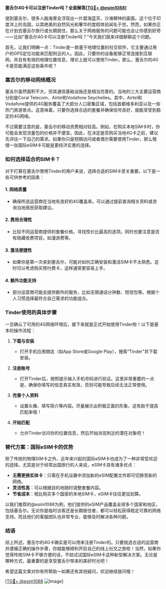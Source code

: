 **塞舌尔4G卡可以注册Tinder吗？全面解答[[TG💪+ @esim1088](https://t.me/s/esim1088)]**

提到塞舌尔，很多人脑海里会浮现出一片碧海蓝天、沙滩椰林的画面。这个位于印度洋上的岛国，以其绝美的自然风光和奢华的度假体验闻名于世。然而，如果你正在计划去塞舌尔旅行或长期居住，那么关于网络服务的问题可能也会让你感到好奇——比如“塞舌尔4G卡可以注册Tinder吗？”今天我们就来详细聊聊这个问题。

首先，让我们明确一点：Tinder是一款基于地理位置的社交软件，它主要通过用户的GPS定位功能来匹配附近的人。因此，只要你的设备能够正常连接到互联网，并且有有效的地理位置信息，理论上就可以使用Tinder。那么，塞舌尔的4G卡是否能满足这些条件呢？

### 塞舌尔的移动网络概况

塞舌尔虽然面积不大，但其通信基础设施还是相当完善的。当地的三大主要运营商分别是Coral Telecom、Airtel和Vodafone Seychelles。其中，Airtel和Vodafone提供的4G服务覆盖了大部分人口密集区域，包括首都维多利亚以及一些热门旅游景点。这意味着，只要你选择合适的套餐并确保信号良好，就能享受到稳定的4G网络。

不过需要注意的是，塞舌尔的移动资费相对较高。例如，在购买本地SIM卡时，你可能会发现流量包的价格并不便宜。因此，在决定是否购买当地4G卡之前，建议先评估一下自己的需求。如果你只是短期访问或者偶尔需要使用Tinder，那么租借一张国际eSIM卡可能是更经济实惠的选择。

### 如何选择适合的SIM卡？

对于打算在塞舌尔使用Tinder的用户来说，选择合适的SIM卡至关重要。以下是一些可供参考的因素：

#### 1. **网络质量**
   - 确保所选运营商在当地有良好的4G覆盖率。可以通过提前查询相关资料或咨询当地居民获取建议。
   
#### 2. **费用合理性**
   - 比较不同运营商提供的套餐价格，寻找性价比最高的选项。同时也要注意是否有隐藏收费项目，如漫游费等。

#### 3. **激活便捷性**
   - 如果你是第一次来到塞舌尔，可能对如何正确安装和激活SIM卡不太熟悉。这时可以考虑购买预付费卡，这样通常更容易上手。

#### 4. **额外功能支持**
   - 部分运营商可能会提供额外的服务，比如无限通话分钟数、短信包等。根据个人习惯选择最符合自己需求的功能组合。

### Tinder使用的具体步骤

一旦确认了可用的4G网络环境后，接下来就是正式开始使用Tinder啦！以下是基本的操作流程：

1. **下载与安装**
   - 打开手机应用商店（如App Store或Google Play），搜索“Tinder”并下载安装。

2. **注册账号**
   - 打开Tinder后，按照提示输入手机号码进行验证。这里非常重要的一点是，确保你填写的信息真实有效，否则可能导致后续无法正常使用。

3. **完善个人资料**
   - 设置头像、填写简介等内容。尽量展示出积极正面的形象，这有助于提高匹配率哦！

4. **开始匹配**
   - 允许Tinder访问你的位置信息，然后开始浏览附近的潜在对象吧！

### 替代方案：国际eSIM卡的优势

除了传统的物理SIM卡之外，近年来兴起的国际eSIM卡也成为了一种非常受欢迎的选择。尤其是对于经常出国旅行的人来说，eSIM卡具有诸多优点：

- **无需更换实体卡**：只需在手机设置中添加新的eSIM配置文件即可切换至新的网络。
- **灵活性高**：可以根据目的地随时调整套餐内容。
- **节省成本**：相比购买多个国家的本地SIM卡，eSIM卡往往更加划算。

以我们推荐的@esim1088为例，他们提供的eSIM产品覆盖全球多个国家和地区，包括塞舌尔。无论你是临时访客还是长期居住者，都可以轻松获得稳定可靠的网络支持。而且他们的客服团队也非常专业，能够及时解决各种问题。

### 结语

综上所述，塞舌尔的4G卡确实是可以用来注册Tinder的。只要挑选合适的运营商并遵循正确的操作步骤，你就能够顺利开启自己的线上社交之旅啦！当然，如果你觉得传统SIM卡不够方便的话，不妨试试国际eSIM卡这种新型解决方案。无论是哪种方式，最重要的是享受塞舌尔带来的美好时光吧！

希望这篇文章对你有所帮助～如果还有其他疑问，欢迎继续提问哦！

[[TG💪+ @esim1088](https://t.me/s/esim1088) ![Image](https://i.postimg.cc/4NQfJmqS/Snipaste-2025-05-13-00-14-12.png)]